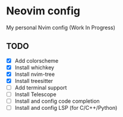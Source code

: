 # Neovim config
My personal Nvim config (Work In Progress)

## TODO
- [x] Add colorscheme
- [x] Install whichkey
- [x] Install nvim-tree
- [x] Install treesitter
- [ ] Add terminal support
- [ ] Install Telescope
- [ ] Install and config code completion
- [ ] Install and config LSP (for C/C++/Python)
